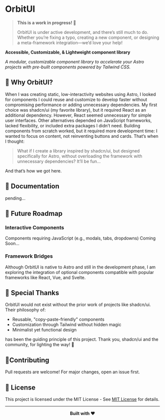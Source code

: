# OrbitUI

> **This is a work in progress! 🚧**
>
> OrbitUI is under active development, and there’s still much to do. Whether you’re fixing a typo, creating a new component, or designing a meta-framework integration—we’d love your help!

**Accessible, Customizable, & Lightweight component library**

_A modular, customizable component library to accelerate your Astro projects with pre-built components powered by Tailwind CSS._

## 🤔 Why OrbitUI?

When I was creating static, low-interactivity websites using Astro, I looked for components I could reuse and customize to develop faster without compromising performance or adding unnecessary dependencies. My first choice was shadcn/ui (my favorite library), but it required React as an additional dependency. However, React seemed unnecessary for simple user interfaces. Other alternatives depended on JavaScript frameworks, lacked flexibility, or included extra packages I didn’t need. Building components from scratch worked, but it required more development time: I wanted to focus on content, not reinventing buttons and cards. That’s when I thought:

> What if I create a library inspired by shadcn/ui, but designed specifically for Astro, without overloading the framework with unnecessary dependencies? It’ll be fun...

And that’s how we got here.

## 📖 Documentation

pending...

## 🚀 Future Roadmap

### Interactive Components

Components requiring JavaScript (e.g., modals, tabs, dropdowns) Coming Soon...

### Framework Bridges

Although OrbitUI is native to Astro and still in the development phase, I am exploring the integration of optional components compatible with popular frameworks like React, Vue, and Svelte.

## 🙌 Special Thanks

OrbitUI would not exist without the prior work of projects like shadcn/ui. Their philosophy of:

- Reusable, "copy-paste-friendly" components
- Customization through Tailwind without hidden magic
- Minimalist yet functional design

has been the guiding principle of this project. Thank you, shadcn/ui and the community, for lighting the way! 🚀

## 🤝Contributing

Pull requests are welcome! For major changes, open an issue first.

## 📜 License

This project is licensed under the MIT License - See [MIT License](./LICENSE) for details.

---

<p align="center"><strong>Built with ❤️</strong></p>
